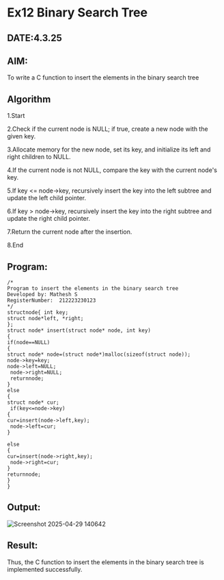 # Ex12 Binary Search Tree
## DATE:4.3.25
## AIM:
To write a C function to insert the elements in the binary search tree

## Algorithm
1.Start

2.Check if the current node is NULL; if true, create a new node with the given key.

3.Allocate memory for the new node, set its key, and initialize its left and right children to NULL.

4.If the current node is not NULL, compare the key with the current node's key.

5.If key <= node->key, recursively insert the key into the left subtree and update the left child pointer.

6.If key > node->key, recursively insert the key into the right subtree and update the right child pointer.

7.Return the current node after the insertion.

8.End

## Program:
```
/*
Program to insert the elements in the binary search tree
Developed by: Mathesh S
RegisterNumber:  212223230123
*/
structnode{ int key;
struct node*left, *right;
};
struct node* insert(struct node* node, int key)
{
if(node==NULL)
{
struct node* node=(struct node*)malloc(sizeof(struct node));
node->key=key;
node->left=NULL;
 node->right=NULL;
 returnnode;
}
else
{
struct node* cur;
 if(key<=node->key)
{
cur=insert(node->left,key);
 node->left=cur;
}
 
else
{
cur=insert(node->right,key);
 node->right=cur;
}
returnnode;
}
}

```

## Output:
![Screenshot 2025-04-29 140642](https://github.com/user-attachments/assets/b883fe30-2634-4bce-92d1-64f9b2021cd7)



## Result:
Thus, the C function to insert the elements in the binary search tree is implemented successfully.
